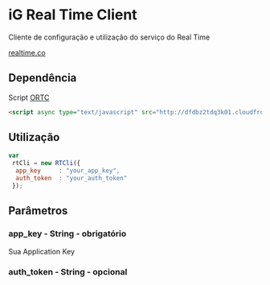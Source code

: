 # iG Real Time Client  #

Cliente de configuração e utilização do serviço do Real Time

[realtime.co](http://www.realtime.co/)

## Dependência 

Script [ORTC](http://dfdbz2tdq3k01.cloudfront.net/js/2.1.0/ortc.js)

```html
<script async type="text/javascript" src="http://dfdbz2tdq3k01.cloudfront.net/js/2.1.0/ortc.js"></script>
```

## Utilização

```javascript
var 
 rtCli = new RTCli({
  app_key     : "your_app_key",
  auth_token  : "your_auth_token"
 });
```

## Parâmetros

### app_key - String - obrigatório

Sua Application Key

### auth_token - String - opcional 







